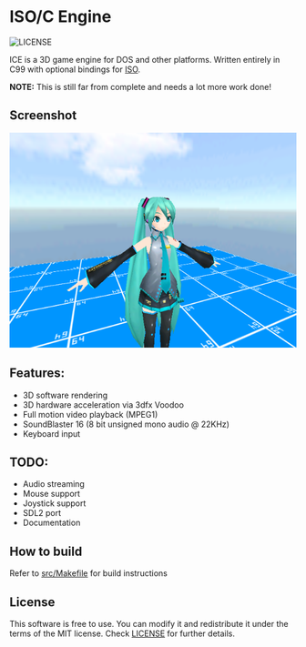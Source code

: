 # ISO/C Engine
![LICENSE](https://img.shields.io/badge/LICENSE-MIT-green.svg)

ICE is a 3D game engine for DOS and other platforms. Written entirely in C99 with optional bindings for [ISO](https://github.com/0x1ED1CE/ISO).

**NOTE:** This is still far from complete and needs a lot more work done!

## Screenshot

<img src="/screenshots/world.png?raw=true">

## Features:
- 3D software rendering
- 3D hardware acceleration via 3dfx Voodoo
- Full motion video playback (MPEG1)
- SoundBlaster 16 (8 bit unsigned mono audio @ 22KHz)
- Keyboard input

## TODO:
- Audio streaming
- Mouse support
- Joystick support
- SDL2 port
- Documentation

## How to build
Refer to [src/Makefile](src/Makefile) for build instructions

## License
This software is free to use. You can modify it and redistribute it under the terms of the 
MIT license. Check [LICENSE](LICENSE) for further details.
